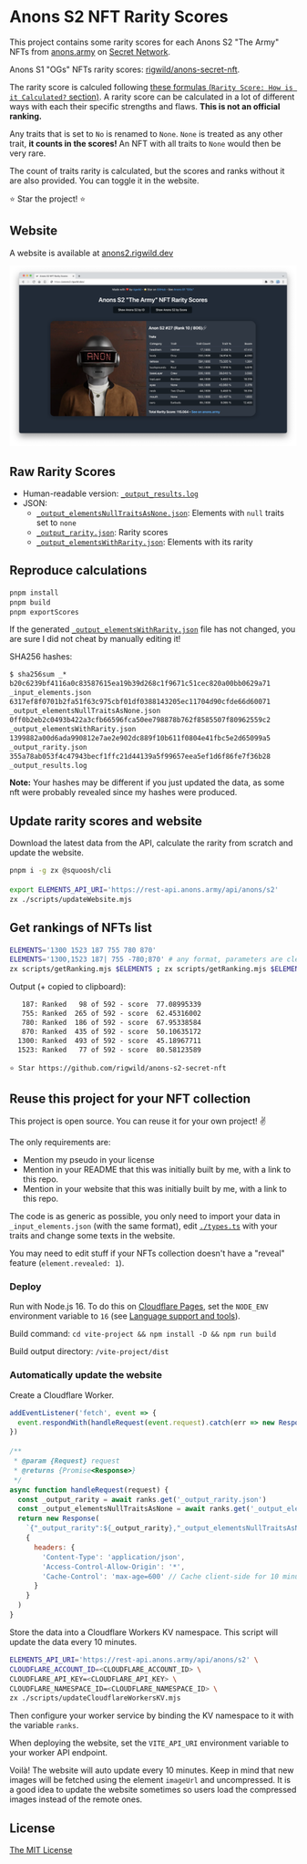 # Anons S2 NFT Rarity Scores

This project contains some rarity scores for each Anons S2 "The Army" NFTs from [anons.army](https://anons.army/) on [Secret Network](https://scrt.network/).

Anons S1 "OGs" NFTs rarity scores: [rigwild/anons-secret-nft](https://github.com/rigwild/anons-secret-nft).

The rarity score is calculed following [these formulas (`Rarity Score: How is it Calculated?` section)](https://raritytools.medium.com/ranking-rarity-understanding-rarity-calculation-methods-86ceaeb9b98c#2942). A rarity score can be calculated in a lot of different ways with each their specific strengths and flaws. **This is not an official ranking.**

Any traits that is set to `No` is renamed to `None`. `None` is treated as any other trait, **it counts in the scores!** An NFT with all traits to `None` would then be very rare.

The count of traits rarity is calculated, but the scores and ranks without it are also provided. You can toggle it in the website.

⭐ Star the project! ⭐

## Website

A website is available at [anons2.rigwild.dev](https://anons2.rigwild.dev/)

![website screenshot](./screenshot.webp)

## Raw Rarity Scores

- Human-readable version: [`_output_results.log`](./_output_results.log)
- JSON:
  - [`_output_elementsNullTraitsAsNone.json`](./_output_elementsNullTraitsAsNone.json): Elements with `null` traits set to `none`
  - [`_output_rarity.json`](./_output_rarity.json): Rarity scores
  - [`_output_elementsWithRarity.json`](./_output_elementsWithRarity.json): Elements with its rarity

## Reproduce calculations

```sh
pnpm install
pnpm build
pnpm exportScores
```

If the generated [`_output_elementsWithRarity.json`](./_output_elementsWithRarity.json) file has not changed, you are sure I did not cheat by manually editing it!

SHA256 hashes:

```
$ sha256sum _*
b20c6239bf4116a0c83587615ea19b39d268c1f9671c51cec820a00bb0629a71  _input_elements.json
6317ef8f0701b2fa51f63c975cbf01df0388143205ec11704d90cfde66d60071  _output_elementsNullTraitsAsNone.json
0ff0b2eb2c0493b422a3cfb66596fca50ee798878b762f8585507f80962559c2  _output_elementsWithRarity.json
1399882a00d6ada990812e7ae2e902dc889f10b611f0804e41fbc5e2d65099a5  _output_rarity.json
355a78ab053f4c47943becf1ffc21d44139a5f99657eea5ef1d6f86fe7f36b28  _output_results.log
```

**Note:** Your hashes may be different if you just updated the data, as some nft were probably revealed since my hashes were produced.

## Update rarity scores and website

Download the latest data from the API, calculate the rarity from scratch and update the website.

```sh
pnpm i -g zx @squoosh/cli

export ELEMENTS_API_URI='https://rest-api.anons.army/api/anons/s2'
zx ./scripts/updateWebsite.mjs
```

## Get rankings of NFTs list

```sh
ELEMENTS='1300 1523 187 755 780 870'
ELEMENTS='1300,1523 187| 755 -780;870' # any format, parameters are cleaned!
zx scripts/getRanking.mjs $ELEMENTS ; zx scripts/getRanking.mjs $ELEMENTS | clipboard
```

Output (+ copied to clipboard):

```
   187: Ranked   98 of 592 - score  77.08995339
   755: Ranked  265 of 592 - score  62.45316002
   780: Ranked  186 of 592 - score  67.95338584
   870: Ranked  435 of 592 - score  50.10635172
  1300: Ranked  493 of 592 - score  45.18967711
  1523: Ranked   77 of 592 - score  80.58123589

⭐ Star https://github.com/rigwild/anons-s2-secret-nft
```

## Reuse this project for your NFT collection

This project is open source. You can reuse it for your own project! ✌

The only requirements are:

- Mention my pseudo in your license
- Mention in your README that this was initially built by me, with a link to this repo.
- Mention in your website that this was initially built by me, with a link to this repo.

The code is as generic as possible, you only need to import your data in `_input_elements.json` (with the same format), edit [`./types.ts`](./types.ts) with your traits and change some texts in the website.

You may need to edit stuff if your NFTs collection doesn't have a "reveal" feature (`element.revealed: 1`).

### Deploy

Run with Node.js 16. To do this on [Cloudflare Pages](https://pages.cloudflare.com/), set the `NODE_ENV` environment variable to `16` (see [Language support and tools](https://developers.cloudflare.com/pages/platform/build-configuration/#language-support-and-tools)).

Build command: `cd vite-project && npm install -D && npm run build`

Build output directory: `/vite-project/dist`

### Automatically update the website

Create a Cloudflare Worker.

```js
addEventListener('fetch', event => {
  event.respondWith(handleRequest(event.request).catch(err => new Response(err.stack, { status: 500 })))
})

/**
 * @param {Request} request
 * @returns {Promise<Response>}
 */
async function handleRequest(request) {
  const _output_rarity = await ranks.get('_output_rarity.json')
  const _output_elementsNullTraitsAsNone = await ranks.get('_output_elementsNullTraitsAsNone.json')
  return new Response(
    `{"_output_rarity":${_output_rarity},"_output_elementsNullTraitsAsNone":${_output_elementsNullTraitsAsNone}}`,
    {
      headers: {
        'Content-Type': 'application/json',
        'Access-Control-Allow-Origin': '*',
        'Cache-Control': 'max-age=600' // Cache client-side for 10 minutes
      }
    }
  )
}
```

Store the data into a Cloudflare Workers KV namespace. This script will update the data every 10 minutes.

```sh
ELEMENTS_API_URI='https://rest-api.anons.army/api/anons/s2' \
CLOUDFLARE_ACCOUNT_ID=<CLOUDFLARE_ACCOUNT_ID> \
CLOUDFLARE_API_KEY=<CLOUDFLARE_API_KEY> \
CLOUDFLARE_NAMESPACE_ID=<CLOUDFLARE_NAMESPACE_ID> \
zx ./scripts/updateCloudflareWorkersKV.mjs
```

Then configure your worker service by binding the KV namespace to it with the variable `ranks`.

When deploying the website, set the `VITE_API_URI` environment variable to your worker API endpoint.

Voilà! The website will auto update every 10 minutes. Keep in mind that new images will be fetched using the element `imageUrl` and uncompressed.
It is a good idea to update the website sometimes so users load the compressed images instead of the remote ones.

## License

[The MIT License](./LICENSE)
